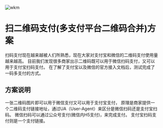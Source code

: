 ![wkm](http://www.iteye.com/upload/logo/user/574467/a0597654-bab3-3413-a940-79bbbf039220.png?1319277560)
# 扫二维码支付(多支付平台二维码合并)方案
扫码支付现在越来越被人们所熟悉，现在大家对支付宝和微信的二维码支付使用量越来越高。
目前我们发现很多商家出示二维码既可以用于微信扫码支付，又可以用于支付宝扫码支付。
在了解了支付宝以及微信的官方接入文档后，测试完成了一码多支付的方式。
## 方案说明
一张二维码图片即可以用于微信支付又可以用于支付宝支付，
原理是商家提供一个二维码支付链接地址，通过UA（User-Agent）来区分是微信扫码还是支付宝扫码。
微信扫码可以通过公众号支付(微信内H5支付)，来完成支付。
支付宝扫码支付则是一个支付链接。